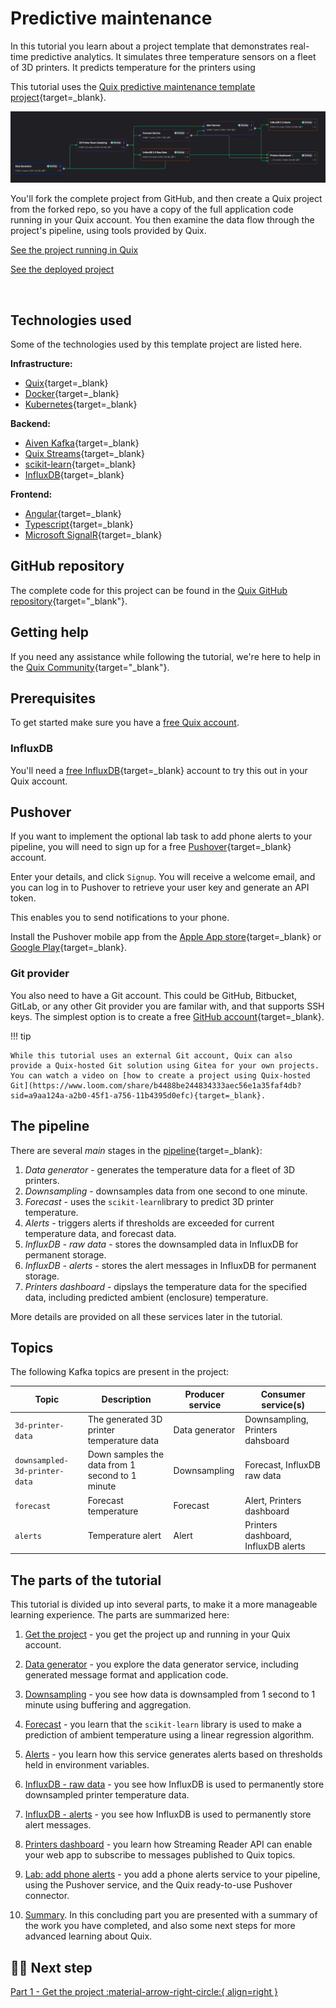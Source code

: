 # Predictive maintenance

In this tutorial you learn about a project template that demonstrates real-time predictive analytics. It simulates three temperature sensors on a fleet of 3D printers. It predicts temperature for the printers using 

This tutorial uses the [Quix predictive maintenance template project](https://github.com/quixio/template-predictive-maintenance){target=_blank}.

![Predictive maintenance pipeline](./images/predictive-maintenance-pipeline.png)

You'll fork the complete project from GitHub, and then create a Quix project from the forked repo, so you have a copy of the full application code running in your Quix account. You then examine the data flow through the project's pipeline, using tools provided by Quix.

<div>
<a class="md-button md-button--primary" href="https://portal.platform.quix.io/pipeline?workspace=demo-predictivemaintenance-production&token=pat-b88b3caf912641a1b0fa8b47b262868b" target="_blank" style="margin-right:.5rem;">See the project running in Quix</a>

<a class="md-button md-button" href="https://dash-demo-predictivemaintenance-production.deployments.quix.io/?_ga=2.114191879.1628320822.1701679251-1544698923.1686060578" target="_blank" style="margin-right:.5rem;">See the deployed project</a>

<br/>
</div>

## Technologies used

Some of the technologies used by this template project are listed here.

**Infrastructure:** 

* [Quix](https://quix.io/){target=_blank}
* [Docker](https://www.docker.com/){target=_blank}
* [Kubernetes](https://kubernetes.io/){target=_blank}

**Backend:** 

* [Aiven Kafka](https://aiven.io/kafka){target=_blank}
* [Quix Streams](https://github.com/quixio/quix-streams){target=_blank}
* [scikit-learn](https://scikit-learn.org/stable/){target=_blank}
* [InfluxDB](https://www.influxdata.com/products/influxdb-cloud/serverless/){target=_blank}

**Frontend:** 

* [Angular](https://angular.io/){target=_blank}
* [Typescript](https://www.typescriptlang.org/){target=_blank}
* [Microsoft SignalR](https://learn.microsoft.com/en-us/aspnet/signalr/){target=_blank}

## GitHub repository

The complete code for this project can be found in the [Quix GitHub repository](https://github.com/quixio/template-predictive-maintenance){target="_blank"}.

## Getting help

If you need any assistance while following the tutorial, we're here to help in the [Quix Community](https://quix.io/slack-invite){target="_blank"}.

## Prerequisites

To get started make sure you have a [free Quix account](https://portal.platform.quix.ai/self-sign-up).

### InfluxDB

You'll need a [free InfluxDB](https://www.influxdata.com/products/influxdb-cloud/serverless/){target=_blank} account to try this out in your Quix account.

## Pushover 

If you want to implement the optional lab task to add phone alerts to your pipeline, you will need to sign up for a free [Pushover](https://pushover.net/signup){target=_blank} account. 

Enter your details, and click `Signup`. You will receive a welcome email, and you can log in to Pushover to retrieve your user key and generate an API token. 

This enables you to send notifications to your phone. 

Install the Pushover mobile app from the [Apple App store](https://apps.apple.com/us/app/pushover-notifications/id506088175){target=_blank} or [Google Play](https://play.google.com/store/apps/details?id=net.superblock.pushover&hl=en){target=_blank}.

### Git provider

You also need to have a Git account. This could be GitHub, Bitbucket, GitLab, or any other Git provider you are familar with, and that supports SSH keys. The simplest option is to create a free [GitHub account](){target=_blank}.

!!! tip

    While this tutorial uses an external Git account, Quix can also provide a Quix-hosted Git solution using Gitea for your own projects. You can watch a video on [how to create a project using Quix-hosted Git](https://www.loom.com/share/b4488be244834333aec56e1a35faf4db?sid=a9aa124a-a2b0-45f1-a756-11b4395d0efc){target=_blank}.

## The pipeline

There are several *main* stages in the [pipeline](https://portal.platform.quix.io/pipeline?workspace=demo-predictivemaintenance-production&token=pat-b88b3caf912641a1b0fa8b47b262868b){target=_blank}:

1. *Data generator* - generates the temperature data for a fleet of 3D printers.
2. *Downsampling* - downsamples data from one second to one minute.
3. *Forecast* - uses the `scikit-learn`library to predict 3D printer temperature.
4. *Alerts* - triggers alerts if thresholds are exceeded for current temperature data, and forecast data.  
5. *InfluxDB - raw data* - stores the downsampled data in InfluxDB for permanent storage.
6. *InfluxDB - alerts* - stores the alert messages in InfluxDB for permanent storage.
7. *Printers dashboard* - dipslays the temperature data for the specified data, including predicted ambient (enclosure) temperature.

More details are provided on all these services later in the tutorial.

## Topics

The following Kafka topics are present in the project:

| Topic | Description | Producer service | Consumer service(s)
|---|---|---|---|
| `3d-printer-data` | The generated 3D printer temperature data  | Data generator | Downsampling, Printers dahsboard |
| `downsampled-3d-printer-data` | Down samples the data from 1 second to 1 minute | Downsampling | Forecast, InfluxDB raw data |
| `forecast` | Forecast temperature | Forecast | Alert, Printers dashboard |
| `alerts` | Temperature alert | Alert | Printers dashboard, InfluxDB alerts |

## The parts of the tutorial

This tutorial is divided up into several parts, to make it a more manageable learning experience. The parts are summarized here:

1. [Get the project](get-project.md) - you get the project up and running in your Quix account. 

2. [Data generator](./data-generator.md) - you explore the data generator service, including generated message format and application code.

3. [Downsampling](./downsampling.md) - you see how data is downsampled from 1 second to 1 minute using buffering and aggregation.

4. [Forecast](./forecast-service.md) - you learn that the `scikit-learn` library is used to make a prediction of ambient temperature using a linear regression algorithm.

5. [Alerts](./alert-service.md) - you learn how this service generates alerts based on thresholds held in environment variables.

6. [InfluxDB - raw data](./influxdb-raw-data.md) - you see how InfluxDB is used to permanently store downsampled printer temperature data.

7. [InfluxDB - alerts](./influxdb-alerts.md) - you see how InfluxDB is used to permanently store alert messages.

8. [Printers dashboard](./printers-dashboard.md) - you learn how Streaming Reader API can enable your web app to subscribe to messages published to Quix topics. 

9. [Lab: add phone alerts](./phone-alerts.md) - you add a phone alerts service to your pipeline, using the Pushover service, and the Quix ready-to-use Pushover connector.

10. [Summary](summary.md). In this concluding part you are presented with a summary of the work you have completed, and also some next steps for more advanced learning about Quix.

## 🏃‍♀️ Next step

[Part 1 - Get the project :material-arrow-right-circle:{ align=right }](get-project.md)
